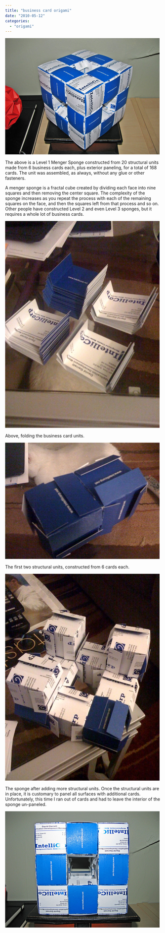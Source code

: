 ```yaml
---
title: "business card origami"
date: "2010-05-12"
categories: 
  - "origami"
---
```


![](business-1.jpg)

  
The above is a Level 1 Menger Sponge constructed from 20 structural units made from 6 business cards each, plus exterior paneling, for a total of 168 cards. The unit was assembled, as always, without any glue or other fasteners.

A menger sponge is a fractal cube created by dividing each face into nine squares and then removing the center square. The complexity of the sponge increases as you repeat the process with each of the remaining squares on the face, and then the squares left from that process and so on. Other people have constructed Level 2 and even Level 3 sponges, but it requires a whole lot of business cards.

![](business-2.jpg)

  
Above, folding the business card units.

![](business-3.jpg)

  
The first two structural units, constructed from 6 cards each.

![](business-4.jpg)

  
The sponge after adding more structural units. Once the structural units are in place, it is customary to panel all surfaces with additional cards. Unfortunately, this time I ran out of cards and had to leave the interior of the sponge un-paneled.

![](business-5.jpg)
